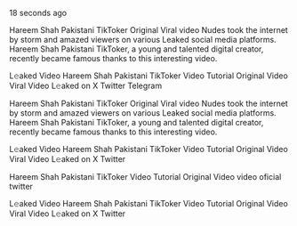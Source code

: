 18 seconds ago

Hareem Shah Pakistani TikToker Original Viral video Nudes took the internet by storm and amazed viewers on various Leaked social media platforms. Hareem Shah Pakistani TikToker, a young and talented digital creator, recently became famous thanks to this interesting video.

L𝚎aked Video Hareem Shah Pakistani TikToker Video Tutorial Original Video Viral Video L𝚎aked on X Twitter Telegram


Hareem Shah Pakistani TikToker Original Viral video Nudes took the internet by storm and amazed viewers on various Leaked social media platforms. Hareem Shah Pakistani TikToker, a young and talented digital creator, recently became famous thanks to this interesting video.

L𝚎aked Video Hareem Shah Pakistani TikToker Video Tutorial Original Video Viral Video L𝚎aked on X Twitter

Hareem Shah Pakistani TikToker Video Tutorial Original Video video oficial twitter

L𝚎aked Video Hareem Shah Pakistani TikToker Video Tutorial Original Video Viral Video L𝚎aked on X Twitter

